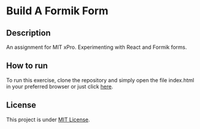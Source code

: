 # Build A Formik Form

## Description
An assignment for MIT xPro. Experimenting with React and Formik forms.

## How to run
To run this exercise, clone the repository and simply open the file index.html in your preferred browser or just click [here](https://muksis.github.io/build-a-formik-form/).

## License
This project is under [MIT License](https://github.com/muksis/build-a-formik_form/blob/main/LICENSE).
